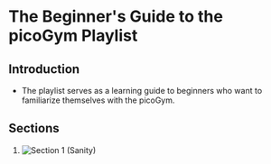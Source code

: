 # The Beginner's Guide to the picoGym Playlist
## Introduction
- The playlist serves as a learning guide to beginners who want to familiarize themselves with the picoGym.

## Sections
1. ![Section 1 (Sanity)](https://github.com/mushy2005/picoCTF/tree/main/Challenges/The%20Beginner's%20Guide%20to%20the%20picoGym/Section%201%20(Sanity))
